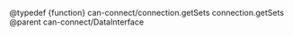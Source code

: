 @typedef {function} can-connect/connection.getSets connection.getSets
@parent can-connect/DataInterface
